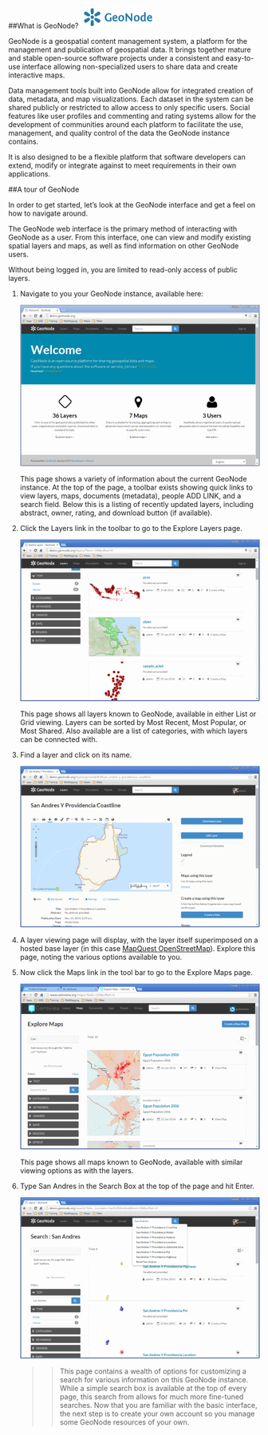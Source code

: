 ##What is GeoNode?
![geonode](img/geonode.png)

GeoNode is a geospatial content management system, a platform for the management and publication of geospatial data. It brings together mature and stable open-source software projects under a consistent and easy-to-use interface allowing non-specialized users to share data and create interactive maps.

Data management tools built into GeoNode allow for integrated creation of data, metadata, and map visualizations. Each dataset in the system can be shared publicly or restricted to allow access to only specific users. Social features like user profiles and commenting and rating systems allow for the development of communities around each platform to facilitate the use, management, and quality control of the data the GeoNode instance contains.

It is also designed to be a flexible platform that software developers can extend, modify or integrate against to meet requirements in their own applications.

##A tour of GeoNode

In order to get started, let’s look at the GeoNode interface and get a feel on how to navigate around.

The GeoNode web interface is the primary method of interacting with GeoNode as a user. From this interface, one can view and modify existing spatial layers and maps, as well as find information on other GeoNode users.

Without being logged in, you are limited to read-only access of public layers.

1. Navigate to you your GeoNode instance, available here:


	![Welcome page](img/welcome.png)

	This page shows a variety of information about the current GeoNode instance. At the top of the page, a toolbar exists showing quick links to view layers, maps, documents (metadata), people ADD LINK, and a search field. Below this is a listing of recently updated layers, including abstract, owner, rating, and download button (if available).

2. Click the Layers link in the toolbar to go to the Explore Layers page.

	![Explore Layers page](img/layers.png)

	This page shows all layers known to GeoNode, available in either List or Grid viewing. Layers can be sorted by Most Recent, Most Popular, or Most Shared. Also available are a list of categories, with which layers can be connected with.

3. Find a layer and click on its name.

	![Viewing a layer](img/coastline.png)

4. A layer viewing page will display, with the layer itself superimposed on a hosted base layer (in this case [MapQuest OpenStreetMap](http://open.mapquest.com/)). Explore this page, noting the various options available to you.

5. Now click the Maps link in the tool bar to go to the Explore Maps page.

	![Explore Maps page](img/mapspanel.png)

	This page shows all maps known to GeoNode, available with similar viewing options as with the layers.

6. Type San Andres in the Search Box at the top of the page and hit Enter.

	![Search results](img/search.png)

	>>This page contains a wealth of options for customizing a search for various information on this GeoNode instance. While a simple search box is available at the top of every page, this search from allows for much more fine-tuned searches.
	Now that you are familiar with the basic interface, the next step is to create your own account so you manage some GeoNode resources of your own.